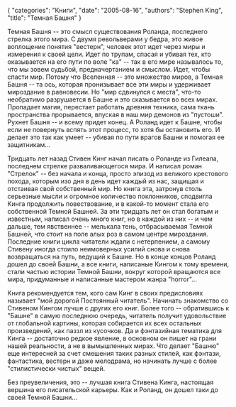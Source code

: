 {
   "categories": "Книги",
   "date": "2005-08-16",
   "authors": "Stephen King",
   "title": "Темная Башня"
}

Темная Башня -- это смысл существования Роланда, последнего стрелка этого мира. С двумя револьверами у бедра, это живое воплощение понятия "вестерн", человек этот идет через миры и измерения к своей цели. Идет по трупам, спасая и убивая тех, кто оказывается на его пути по воле "ка" -- так в его мире называлось то, что мы зовем судьбой, предначертанием и смыслом. Идет, чтобы спасти мир. Потому что Вселенная -- это множество миров, а Темная Башня -- та ось, которая пронизывает все эти миры и удерживает мироздание в равновесии. Но "мир сдвинулся с места", что-то необратимо разрушается в Башне и это сказывается во всех мирах. Пропадает магия, перестает работать древняя техника, сама ткань пространства прорывается, впуская в наш мир демонов из "пустоши". Рухнет Башня -- и всему придет конец. А Роланд идет к Башне, чтобы если не повернуть вспять этот процесс, то хотя бы остановить его. И делает это так как умеет -- убивая по пути врагов Башни и помогая ее защитникам...

Тридцать лет назад Стивен Кинг начал писать о Роланде из Гилеала, последнем стрелке разваливающегося мира. И написал роман "Стрелок" -- без начала и конца, просто эпизод из великого крестового похода, которым изо дня в день идет каждый из нас, защищая и отстаивая свой собственный мир. Но книга эта, затронув столь серьезные мысли и огромное количество поклонников, сподвигла Кинга продолжить повествование, и в какой-то момент стала его собственной Темной Башней. За эти тридцать лет он стал богатым и известным, написал очень много книг, но в каждой из них -- и чем дальше, тем явственнее -- мелькала тень, отбрасываемая Темной Башней, что стоит на поле алых роз в самом центре мироздания. Последние книги цикла читатели ждали с нетерпением, а самому Стивену иногда стоило неимоверных усилий снова и снова возвращаться на путь, ведущий к Башне. Но в конце концов Роланд дошел до своей Башни, а все книги, написаные Кингом к тому времени, стали частью истории Темной Башни, вокруг которой вращаются все мира, придуманные и написанные мастером жанра "horror"...

Книга рекомендуется тем, кого сам Кинг в своих предисловиях называет "мой дорогой Постоянный читатель". Начинать знакомство со Стивеном Кингом лучше с других его книг. Более того -- обратившись к "Башне" в самую последнюю очередь, читатель получит удовольствие от глобальной картины, которая собирается их всех остальных произведений, как паззл из кусочков. Да и фэнтазийная тематика для Кинга -- достаточно редкое явление, в основном он пишет на грани нашей реальности, а не в вымышленных мирах. Что делает "Башню" еще интересней за счет смешения таких разных стилей, как фэнтази, фантастика, вестерн и даже мелодрама, но начинать лучше с более "стилистически чистых" вещей.

Без преувеличения, это -- лучшая книга Стивена Кинга, настоящая вершина его писательской карьеры. Как и Роланд, он дошел таки до своей Темной Башни...
